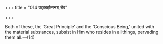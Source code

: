 +++
title = "014 उद्बबर्हात्मनश् चैव"

+++

Both of these, the ‘Great Principle’ and the ‘Conscious Being,’ united with the material substances, subsist in Him who resides in all things, pervading them all.—(14)